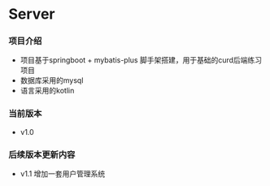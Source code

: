 # Server

### 项目介绍
* 项目基于springboot + mybatis-plus 脚手架搭建，用于基础的curd后端练习项目
* 数据库采用的mysql
* 语言采用的kotlin

### 当前版本
* v1.0

### 后续版本更新内容
* v1.1 增加一套用户管理系统